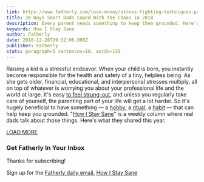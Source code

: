 ```yaml
---
link: https://www.fatherly.com/love-money/stress-fighting-techniques-parents-swear-by/
title: 20 Ways Smart Dads Coped With the Chaos in 2018
description: Every parent needs something to keep them grounded. Here's what these 20 dads do.
keywords: How I Stay Sane
author: Fatherly
date: 2018-12-28T19:32:06.000Z
publisher: Fatherly
stats: paragraph=5 sentences=10, words=139
---
```

Raising a kid is a stressful endeavor. When your child is born, you instantly become responsible for the health and safety of a tiny, helpless being. As she gets older, financial, educational, and interpersonal stresses multiply, all on top of whatever is worrying you about your professional life and the world at large. It's easy [to feel strung-out](https://www.fatherly.com/love-money/unforeseeable-stresses-fatherhood-ranked-by-anxiety/), and unless you regularly take care of yourself, the parenting part of your life will get a lot harder. So it's hugely beneficial to have something — a [hobby](https://www.fatherly.com/love-money/my-kids-hobby-bores-me-but-i-love-spending-time-with-him/), a [ritual](https://www.fatherly.com/tag/daily-ritual/), a [habit](https://www.fatherly.com/health-science/sleep-tips-for-newborns/) — that can help keep you grounded. "[How I Stay Sane](https://www.fatherly.com/tag/how-i-stay-sane/)" is a weekly column where real dads talk about those things. Here's what they shared this year.

[LOAD MORE](https://www.fatherly.com/love-money/stress-fighting-techniques-parents-swear-by/practicing-transcendental-meditation-772/)

### Get Fatherly In Your Inbox

Thanks for subscribing!

Sign up for the
[Fatherly daily email.](https://www.fatherly.com/newsletter-sign-up/email-newsletter-blue/) [How I Stay Sane](https://www.fatherly.com/tag/how-i-stay-sane/)
